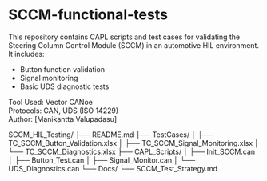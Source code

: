 # SCCM-functional-tests
This repository contains CAPL scripts and test cases for validating the Steering Column Control Module (SCCM) in an automotive HIL environment. It includes:

- Button function validation
- Signal monitoring
- Basic UDS diagnostic tests

Tool Used: Vector CANoe  
Protocols: CAN, UDS (ISO 14229)  
Author: [Manikantta Valupadasu]

SCCM_HIL_Testing/
├── README.md
├── TestCases/
│   ├── TC_SCCM_Button_Validation.xlsx
│   ├── TC_SCCM_Signal_Monitoring.xlsx
│   └── TC_SCCM_Diagnostics.xlsx
├── CAPL_Scripts/
│   ├── Init_SCCM.can
│   ├── Button_Test.can
│   ├── Signal_Monitor.can
│   └── UDS_Diagnostics.can
└── Docs/
    └── SCCM_Test_Strategy.md

